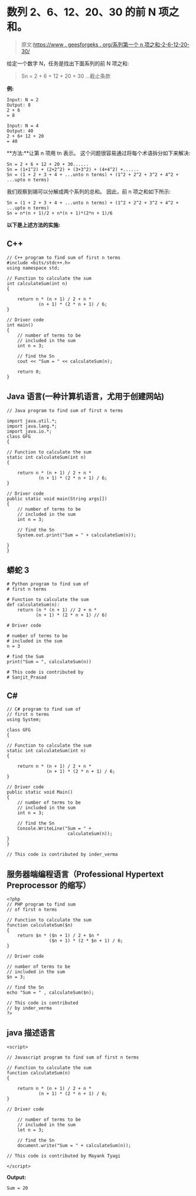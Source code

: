 # 数列 2、6、12、20、30 的前 N 项之和。

> 原文:[https://www . geesforgeks . org/系列第一个 n 项之和-2-6-12-20-30/](https://www.geeksforgeeks.org/sum-of-the-first-n-terms-of-the-series-2-6-12-20-30/)

给定一个数字 N，任务是找出下面系列的前 N 项之和:

> Sn = 2 + 6 + 12 + 20 + 30 …截止条款

**例:**

```
Input: N = 2
Output: 8
2 + 6
= 8

Input: N = 4 
Output: 40
2 + 6+ 12 + 20
= 40
```

**方法:**让第 n 项用 tn 表示。
这个问题很容易通过将每个术语拆分如下来解决:

```
Sn = 2 + 6 + 12 + 20 + 30......
Sn = (1+1^2) + (2+2^2) + (3+3^2) + (4+4^2) +......
Sn = (1 + 2 + 3 + 4 + ...unto n terms) + (1^2 + 2^2 + 3^2 + 4^2 + ...upto n terms)
```

我们观察到锡可以分解成两个系列的总和。
因此，前 n 项之和如下所示:

```
Sn = (1 + 2 + 3 + 4 + ...unto n terms) + (1^2 + 2^2 + 3^2 + 4^2 + ...upto n terms)
Sn = n*(n + 1)/2 + n*(n + 1)*(2*n + 1)/6
```

**以下是上述方法的实施:**

## C++

```
// C++ program to find sum of first n terms
#include <bits/stdc++.h>
using namespace std;

// Function to calculate the sum
int calculateSum(int n)
{

    return n * (n + 1) / 2 + n *
            (n + 1) * (2 * n + 1) / 6;
}

// Driver code
int main()
{
    // number of terms to be
    // included in the sum
    int n = 3;

    // find the Sn
    cout << "Sum = " << calculateSum(n);

    return 0;
}
```

## Java 语言(一种计算机语言，尤用于创建网站)

```
// Java program to find sum of first n terms

import java.util.*;
import java.lang.*;
import java.io.*;
class GFG
{

// Function to calculate the sum
static int calculateSum(int n)
{

    return n * (n + 1) / 2 + n * 
            (n + 1) * (2 * n + 1) / 6;
}

// Driver code
public static void main(String args[])
{
    // number of terms to be
    // included in the sum
    int n = 3;

    // find the Sn
    System.out.print("Sum = " + calculateSum(n));

}
}
```

## 蟒蛇 3

```
# Python program to find sum of
# first n terms

# Function to calculate the sum
def calculateSum(n):
    return (n * (n + 1) // 2 + n *
           (n + 1) * (2 * n + 1) // 6)

# Driver code

# number of terms to be
# included in the sum
n = 3

# find the Sum
print("Sum = ", calculateSum(n))

# This code is contributed by
# Sanjit_Prasad
```

## C#

```
// C# program to find sum of
// first n terms
using System;

class GFG
{

// Function to calculate the sum
static int calculateSum(int n)
{

    return n * (n + 1) / 2 + n *
               (n + 1) * (2 * n + 1) / 6;
}

// Driver code
public static void Main()
{
    // number of terms to be
    // included in the sum
    int n = 3;

    // find the Sn
    Console.WriteLine("Sum = " +
                       calculateSum(n));
}
}

// This code is contributed by inder_verma
```

## 服务器端编程语言（Professional Hypertext Preprocessor 的缩写）

```
<?php
// PHP program to find sum
// of first n terms

// Function to calculate the sum
function calculateSum($n)
{
    return $n * ($n + 1) / 2 + $n *
                ($n + 1) * (2 * $n + 1) / 6;
}

// Driver code

// number of terms to be
// included in the sum
$n = 3;

// find the Sn
echo "Sum = " , calculateSum($n);

// This code is contributed
// by inder_verma
?>
```

## java 描述语言

```
<script>

// Javascript program to find sum of first n terms

// Function to calculate the sum
function calculateSum(n)
{

    return n * (n + 1) / 2 + n *
            (n + 1) * (2 * n + 1) / 6;
}

// Driver code

    // number of terms to be
    // included in the sum
    let n = 3;

    // find the Sn
    document.write("Sum = " + calculateSum(n));

// This code is contributed by Mayank Tyagi

</script>
```

**Output:** 

```
Sum = 20
```